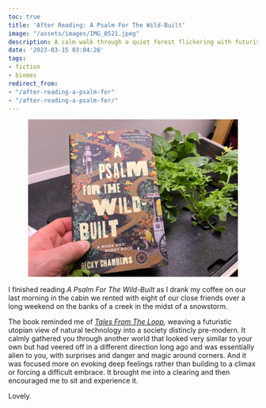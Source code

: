 ```yaml
---
toc: true
title: 'After Reading: A Psalm For The Wild-Built'
image: "/assets/images/IMG_0521.jpeg"
description: A calm walk through a quiet forest flickering with futuristic light
date: '2023-03-15 03:04:26'
tags:
- fiction
- biomes
redirect_from:
- "/after-reading-a-psalm-for"
- "/after-reading-a-psalm-for/"
---
```


<figure class="kg-card kg-image-card"><img src="/assets/images/IMG_0521.jpeg" /></figure>

I finished reading _A Psalm For The Wild-Built_ as I drank my coffee on our last morning in the cabin we rented with eight of our close friends over a long weekend on the banks of a creek in the midst of a snowstorm.

The book reminded me of _[Tales From The Loop](https://en.wikipedia.org/wiki/Tales_from_the_Loop),_ weaving a futuristic utopian view of natural technology into a society distincly pre-modern. It calmly gathered you through another world that looked very similar to your own but had veered off in a different direction long ago and was essentially alien to you, with surprises and danger and magic around corners. And it was focused more on evoking deep feelings rather than building to a climax or forcing a difficult embrace. It brought me into a clearing and then encouraged me to sit and experience it.

Lovely.

